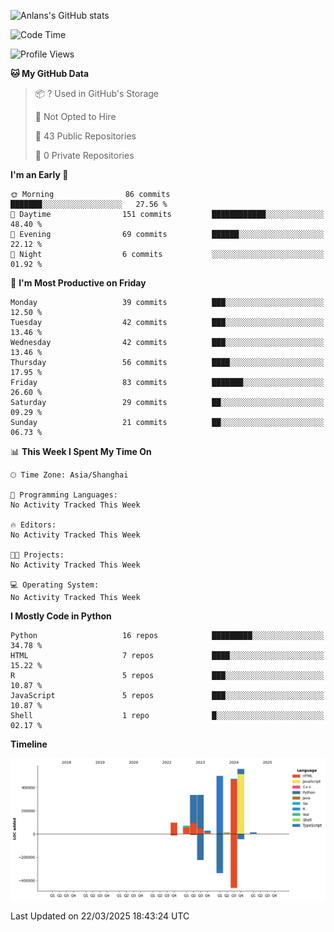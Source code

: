 <!-- ![Anlans's GitHub stats](https://github-readme-stats.vercel.app/api?username=Anlans) -->
![Anlans's GitHub stats](https://github-readme-stats.vercel.app/api?username=Anlans&rank_icon=github)

<!--START_SECTION:waka-->
![Code Time](http://img.shields.io/badge/Code%20Time-0%20secs-blue)

![Profile Views](http://img.shields.io/badge/Profile%20Views-0-blue)

**🐱 My GitHub Data** 

> 📦 ? Used in GitHub's Storage 
 > 
> 🚫 Not Opted to Hire
 > 
> 📜 43 Public Repositories 
 > 
> 🔑 0 Private Repositories 
 > 
**I'm an Early 🐤** 

```text
🌞 Morning                86 commits          ███████░░░░░░░░░░░░░░░░░░   27.56 % 
🌆 Daytime                151 commits         ████████████░░░░░░░░░░░░░   48.40 % 
🌃 Evening                69 commits          ██████░░░░░░░░░░░░░░░░░░░   22.12 % 
🌙 Night                  6 commits           ░░░░░░░░░░░░░░░░░░░░░░░░░   01.92 % 
```
📅 **I'm Most Productive on Friday** 

```text
Monday                   39 commits          ███░░░░░░░░░░░░░░░░░░░░░░   12.50 % 
Tuesday                  42 commits          ███░░░░░░░░░░░░░░░░░░░░░░   13.46 % 
Wednesday                42 commits          ███░░░░░░░░░░░░░░░░░░░░░░   13.46 % 
Thursday                 56 commits          ████░░░░░░░░░░░░░░░░░░░░░   17.95 % 
Friday                   83 commits          ███████░░░░░░░░░░░░░░░░░░   26.60 % 
Saturday                 29 commits          ██░░░░░░░░░░░░░░░░░░░░░░░   09.29 % 
Sunday                   21 commits          ██░░░░░░░░░░░░░░░░░░░░░░░   06.73 % 
```


📊 **This Week I Spent My Time On** 

```text
🕑︎ Time Zone: Asia/Shanghai

💬 Programming Languages: 
No Activity Tracked This Week

🔥 Editors: 
No Activity Tracked This Week

🐱‍💻 Projects: 
No Activity Tracked This Week

💻 Operating System: 
No Activity Tracked This Week
```

**I Mostly Code in Python** 

```text
Python                   16 repos            █████████░░░░░░░░░░░░░░░░   34.78 % 
HTML                     7 repos             ████░░░░░░░░░░░░░░░░░░░░░   15.22 % 
R                        5 repos             ███░░░░░░░░░░░░░░░░░░░░░░   10.87 % 
JavaScript               5 repos             ███░░░░░░░░░░░░░░░░░░░░░░   10.87 % 
Shell                    1 repo              █░░░░░░░░░░░░░░░░░░░░░░░░   02.17 % 
```



**Timeline**

![Lines of Code chart](https://raw.githubusercontent.com/Anlans/Anlans/main/assets/bar_graph.png)


 Last Updated on 22/03/2025 18:43:24 UTC
<!--END_SECTION:waka-->
